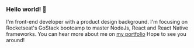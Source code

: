 ### Hello world! 👋

I'm front-end developer with a product design background. I'm focusing on Rocketseat's GoStack bootcamp to master NodeJs, React and React Native frameworks.
You can hear more about me on [my portfolio](https://alansiqueira.com)
Hope to see you around!

<!--
**alansiq/alansiq** is a ✨ _special_ ✨ repository because its `README.md` (this file) appears on your GitHub profile.

Here are some ideas to get you started:

- 🔭 I’m currently working on ...
- 🌱 I’m currently learning ...
- 👯 I’m looking to collaborate on ...
- 🤔 I’m looking for help with ...
- 💬 Ask me about ...
- 📫 How to reach me: ...
- 😄 Pronouns: ...
- ⚡ Fun fact: ...
-->
